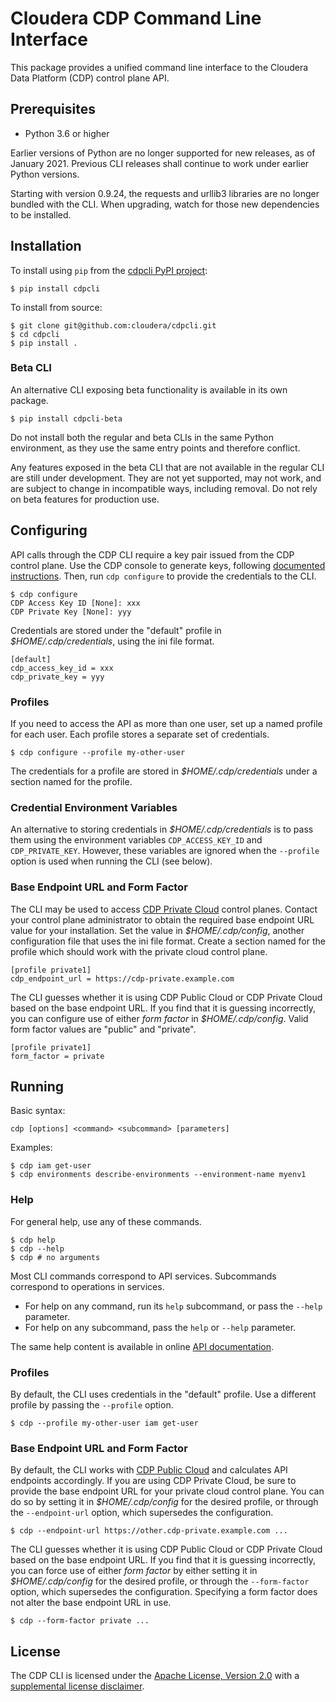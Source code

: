 # Cloudera CDP Command Line Interface

This package provides a unified command line interface to the Cloudera Data
Platform (CDP) control plane API.

## Prerequisites

* Python 3.6 or higher

Earlier versions of Python are no longer supported for new releases, as of
January 2021. Previous CLI releases shall continue to work under earlier Python
versions.

Starting with version 0.9.24, the requests and urllib3 libraries are no longer
bundled with the CLI. When upgrading, watch for those new dependencies to be
installed.

## Installation

To install using `pip` from the
[cdpcli PyPI project](https://pypi.org/project/cdpcli/):

```
$ pip install cdpcli
```

To install from source:

```
$ git clone git@github.com:cloudera/cdpcli.git
$ cd cdpcli
$ pip install .
```

### Beta CLI

An alternative CLI exposing beta functionality is available in its own package.

```
$ pip install cdpcli-beta
```

Do not install both the regular and beta CLIs in the same Python environment,
as they use the same entry points and therefore conflict.

Any features exposed in the beta CLI that are not available in the regular CLI
are still under development. They are not yet supported, may not work, and are
subject to change in incompatible ways, including removal. Do not rely on beta
features for production use.

## Configuring

API calls through the CDP CLI require a key pair issued from the CDP control
plane. Use the CDP console to generate keys, following [documented
instructions](https://docs.cloudera.com/cdp-public-cloud/cloud/cli/topics/mc-cli-generating-an-api-access-key.html).
Then, run `cdp configure` to provide the credentials to the CLI.

```
$ cdp configure
CDP Access Key ID [None]: xxx
CDP Private Key [None]: yyy
```

Credentials are stored under the "default" profile in *$HOME/.cdp/credentials*,
using the ini file format.

```
[default]
cdp_access_key_id = xxx
cdp_private_key = yyy
```

### Profiles

If you need to access the API as more than one user, set up a named profile for
each user. Each profile stores a separate set of credentials.

```
$ cdp configure --profile my-other-user
```

The credentials for a profile are stored in *$HOME/.cdp/credentials* under a
section named for the profile.

### Credential Environment Variables

An alternative to storing credentials in *$HOME/.cdp/credentials* is to pass
them using the environment variables `CDP_ACCESS_KEY_ID` and `CDP_PRIVATE_KEY`.
However, these variables are ignored when the `--profile` option is used when
running the CLI (see below).

### Base Endpoint URL and Form Factor

The CLI may be used to access
[CDP Private Cloud](https://docs.cloudera.com/cdp-private-cloud/latest/overview/topics/cdppvc-overview.html)
control planes. Contact your control plane administrator to obtain the required
base endpoint URL value for your installation. Set the value in
*$HOME/.cdp/config*, another configuration file that uses the ini file format.
Create a section named for the profile which should work with the private cloud
control plane.

```
[profile private1]
cdp_endpoint_url = https://cdp-private.example.com
```

The CLI guesses whether it is using CDP Public Cloud or CDP Private Cloud based
on the base endpoint URL. If you find that it is guessing incorrectly, you can
configure use of either *form factor* in *$HOME/.cdp/config*. Valid form factor
values are "public" and "private".

```
[profile private1]
form_factor = private
```

## Running

Basic syntax:

```
cdp [options] <command> <subcommand> [parameters]
```

Examples:

```
$ cdp iam get-user
$ cdp environments describe-environments --environment-name myenv1
```

### Help

For general help, use any of these commands.

```
$ cdp help
$ cdp --help
$ cdp # no arguments
```

Most CLI commands correspond to API services. Subcommands correspond to
operations in services.

* For help on any command, run its `help` subcommand, or pass the `--help` parameter.
* For help on any subcommand, pass the `help` or `--help` parameter.

The same help content is available in online
[API documentation](https://cloudera.github.io/cdp-dev-docs/api-docs/).

### Profiles

By default, the CLI uses credentials in the "default" profile. Use a different
profile by passing the `--profile` option.

```
$ cdp --profile my-other-user iam get-user
```

### Base Endpoint URL and Form Factor

By default, the CLI works with
[CDP Public Cloud](https://docs.cloudera.com/cdp/latest/overview/topics/cdp-overview.html)
and calculates API endpoints accordingly. If you are using CDP Private Cloud, be
sure to provide the base endpoint URL for your private cloud control plane. You
can do so by setting it in *$HOME/.cdp/config* for the desired profile, or
through the `--endpoint-url` option, which supersedes the configuration.

```
$ cdp --endpoint-url https://other.cdp-private.example.com ...
```

The CLI guesses whether it is using CDP Public Cloud or CDP Private Cloud based
on the base endpoint URL. If you find that it is guessing incorrectly, you can
force use of either *form factor* by either setting it in *$HOME/.cdp/config*
for the desired profile, or through the `--form-factor` option, which supersedes
the configuration. Specifying a form factor does not alter the base endpoint URL
 in use.

```
$ cdp --form-factor private ...
```

## License

The CDP CLI is licensed under the [Apache License, Version 2.0](https://www.apache.org/licenses/LICENSE-2.0)
with a [supplemental license disclaimer](https://console.cdp.cloudera.com/downloads/LICENSE_SUPPLEMENTAL_DISCLAIMER.txt).

